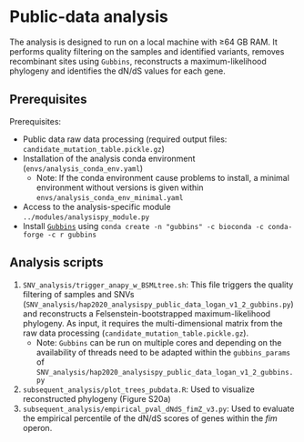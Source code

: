 # Public-data analysis

The analysis is designed to run on a local machine with ≥64 GB RAM. It performs quality filtering on the samples and identified variants, removes recombinant sites using `Gubbins`, reconstructs a maximum-likelihood phylogeny and identifies the dN/dS values for each gene. 

## Prerequisites
Prerequisites: 
- Public data raw data processing (required output files: `candidate_mutation_table.pickle.gz`)
- Installation of the analysis conda environment (`envs/analysis_conda_env.yaml`)
    - Note: If the conda environment cause problems to install, a minimal environment without versions is given within `envs/analysis_conda_env_minimal.yaml`
- Access to the analysis-specific module `../modules/analysispy_module.py`
- Install [`Gubbins`](https://github.com/nickjcroucher/gubbins) using `conda create -n "gubbins" -c bioconda -c conda-forge -c r gubbins`

## Analysis scripts

1. `SNV_analysis/trigger_anapy_w_BSMLtree.sh`: This file triggers the quality filtering of samples and SNVs (`SNV_analysis/hap2020_analysispy_public_data_logan_v1_2_gubbins.py`) and reconstructs a Felsenstein-bootstrapped maximum-likelihood phylogeny. As input, it requires the multi-dimensional matrix from the raw data processing (`candidate_mutation_table.pickle.gz`).
    - Note: `Gubbins` can be run on multiple cores and depending on the availability of threads need to be adapted within the `gubbins_params` of `SNV_analysis/hap2020_analysispy_public_data_logan_v1_2_gubbins.py`
2. `subsequent_analysis/plot_trees_pubdata.R`: Used to visualize reconstructed phylogeny (Figure S20a)
3. `subsequent_analysis/empirical_pval_dNdS_fimZ_v3.py`: Used to evaluate the empirical percentile of the dN/dS scores of genes within the *fim* operon. 